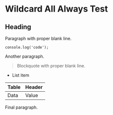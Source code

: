 # Wildcard All Always Test

## Heading

Paragraph with proper blank line.

```code
console.log('code');
```

Another paragraph.

> Blockquote with proper blank line.

- List item

| Table | Header |
|-------|--------|
| Data  | Value  |

Final paragraph.
